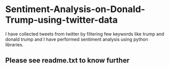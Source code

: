 # Sentiment-Analysis-on-Donald-Trump-using-twitter-data
I have collected tweets from twitter by filtering few keywords like trump and donald trump and I have performed sentiment analysis using python libraries.

## Please see readme.txt to know further ##
